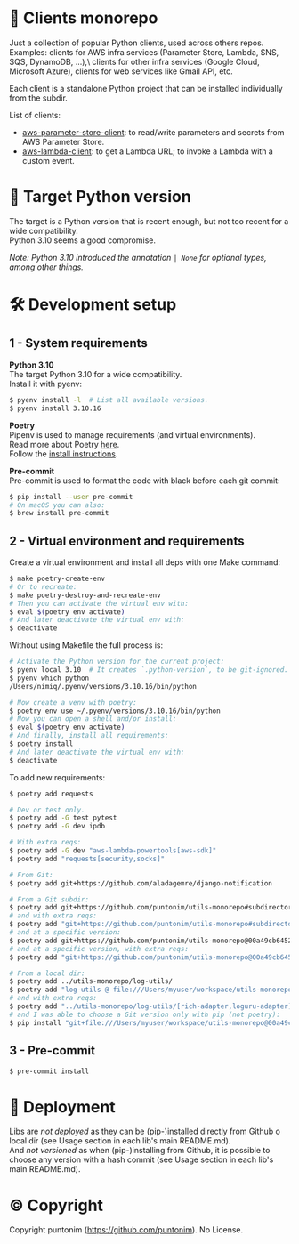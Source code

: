 **💈 Clients monorepo**
========================

Just a collection of popular Python clients, used across others repos.\
Examples: clients for AWS infra services (Parameter Store, Lambda, SNS, SQS, DynamoDB, 
 ...),\ clients for other infra services (Google Cloud, Microsoft Azure), clients for
 web services like Gmail API, etc.

Each client is a standalone Python project that can be installed individually 
 from the subdir.

List of clients:
 - [aws-parameter-store-client](aws-parameter-store-client): to read/write parameters 
    and secrets from AWS Parameter Store. 
 - [aws-lambda-client](aws-lambda-client): to get a Lambda URL; to invoke a Lambda with
    a custom event.


🎯 Target Python version
=========================

The target is a Python version that is recent enough, but not too recent for a wide
 compatibility.\
Python 3.10 seems a good compromise.

*Note: Python 3.10 introduced the annotation `| None` for optional types, among other things.*


🛠️ Development setup
====================

1 - System requirements
----------------------

**Python 3.10**\
The target Python 3.10 for a wide compatibility.\
Install it with pyenv:
```sh
$ pyenv install -l  # List all available versions.
$ pyenv install 3.10.16
```

**Poetry**\
Pipenv is used to manage requirements (and virtual environments).\
Read more about Poetry [here](https://python-poetry.org/). \
Follow the [install instructions](https://python-poetry.org/docs/#osx--linux--bashonwindows-install-instructions).

**Pre-commit**\
Pre-commit is used to format the code with black before each git commit:
```sh
$ pip install --user pre-commit
# On macOS you can also:
$ brew install pre-commit
```

2 - Virtual environment and requirements
----------------------------------------

Create a virtual environment and install all deps with one Make command:
```sh
$ make poetry-create-env
# Or to recreate:
$ make poetry-destroy-and-recreate-env
# Then you can activate the virtual env with:
$ eval $(poetry env activate)
# And later deactivate the virtual env with:
$ deactivate
```

Without using Makefile the full process is:
```sh
# Activate the Python version for the current project:
$ pyenv local 3.10  # It creates `.python-version`, to be git-ignored.
$ pyenv which python
/Users/nimiq/.pyenv/versions/3.10.16/bin/python

# Now create a venv with poetry:
$ poetry env use ~/.pyenv/versions/3.10.16/bin/python
# Now you can open a shell and/or install:
$ eval $(poetry env activate)
# And finally, install all requirements:
$ poetry install
# And later deactivate the virtual env with:
$ deactivate
```

To add new requirements:
```sh
$ poetry add requests

# Dev or test only.
$ poetry add -G test pytest
$ poetry add -G dev ipdb

# With extra reqs:
$ poetry add -G dev "aws-lambda-powertools[aws-sdk]"
$ poetry add "requests[security,socks]"

# From Git:
$ poetry add git+https://github.com/aladagemre/django-notification

# From a Git subdir:
$ poetry add git+https://github.com/puntonim/utils-monorepo#subdirectory=log-utils
# and with extra reqs:
$ poetry add "git+https://github.com/puntonim/utils-monorepo#subdirectory=log-utils[rich-adapter,loguru-adapter]"
# and at a specific version:
$ poetry add git+https://github.com/puntonim/utils-monorepo@00a49cb64524df19bf55ab5c7c1aaf4c09e92360#subdirectory=log-utils
# and at a specific version, with extra reqs:
$ poetry add "git+https://github.com/puntonim/utils-monorepo@00a49cb64524df19bf55ab5c7c1aaf4c09e92360#subdirectory=log-utils[rich-adapter,loguru-adapter]"

# From a local dir:
$ poetry add ../utils-monorepo/log-utils/
$ poetry add "log-utils @ file:///Users/myuser/workspace/utils-monorepo/log-utils/"
# and with extra reqs:
$ poetry add "../utils-monorepo/log-utils/[rich-adapter,loguru-adapter]"
# and I was able to choose a Git version only with pip (not poetry):
$ pip install "git+file:///Users/myuser/workspace/utils-monorepo@00a49cb64524df19bf55ab5c7c1aaf4c09e92360#subdirectory=log-utils" 
```


3 - Pre-commit
--------------

```sh
$ pre-commit install
```


🚀 Deployment
=============

Libs are *not deployed* as they can be (pip-)installed directly from Github o local dir 
 (see Usage section in each lib's main README.md).\
And *not versioned* as when (pip-)installing from Github, it is possible to choose
 any version with a hash commit (see Usage section in each lib's main README.md).


©️ Copyright
=============

Copyright puntonim (https://github.com/puntonim). No License.
